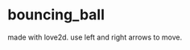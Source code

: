 # bouncing_ball

made with love2d. use  left and right arrows to move.

[](recording/bouncing_ball.gif)
